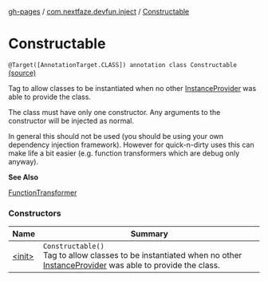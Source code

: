 [gh-pages](../../index.md) / [com.nextfaze.devfun.inject](../index.md) / [Constructable](.)

# Constructable

`@Target([AnnotationTarget.CLASS]) annotation class Constructable` [(source)](https://github.com/NextFaze/dev-fun/tree/master/devfun-annotations/src/main/java/com/nextfaze/devfun/inject/InstanceProvider.kt#L120)

Tag to allow classes to be instantiated when no other [InstanceProvider](../-instance-provider/index.md) was able to provide the class.

The class must have only one constructor. Any arguments to the constructor will be injected as normal.

In general this should not be used (you should be using your own dependency injection framework).
However for quick-n-dirty uses this can make life a bit easier (e.g. function transformers which are debug only anyway).

**See Also**

[FunctionTransformer](../../com.nextfaze.devfun.core/-function-transformer/index.md)

### Constructors

| Name | Summary |
|---|---|
| [&lt;init&gt;](-init-.md) | `Constructable()`<br>Tag to allow classes to be instantiated when no other [InstanceProvider](../-instance-provider/index.md) was able to provide the class. |
